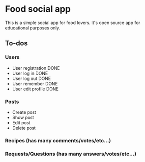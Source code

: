 # Food social app
This is a simple social app for food lovers.
It's open source app for educational purposes only.

## To-dos
### Users
- User registration DONE
- User log in DONE
- User log out DONE
- User remember DONE
- User edit profile DONE
### Posts
- Create post
- Show post
- Edit post
- Delete post
### Recipes (has many comments/votes/etc...)
### Requests/Questions (has many answers/votes/etc...)
